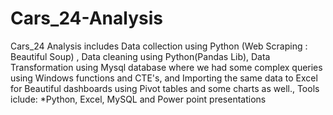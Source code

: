 # Cars_24-Analysis
Cars_24 Analysis includes Data collection using Python (Web Scraping : Beautiful Soup) , Data cleaning using Python(Pandas Lib), Data Transformation using Mysql database where we had some complex queries using Windows functions and CTE's, and Importing the same data to Excel for Beautiful dashboards using Pivot tables and some charts as well.,
Tools iclude: *Python, Excel, MySQL and Power point presentations 
